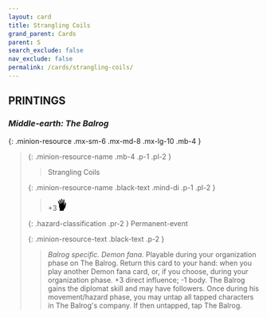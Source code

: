 ```yaml
---
layout: card
title: Strangling Coils
grand_parent: Cards
parent: S
search_exclude: false
nav_exclude: false
permalink: /cards/strangling-coils/
---
```


## PRINTINGS


### _Middle-earth: The Balrog_

{: .minion-resource .mx-sm-6 .mx-md-8 .mx-lg-10 .mb-4 }
> {: .minion-resource-name .mb-4 .p-1 .pl-2 }
> > <div class="hazard-mp"></div>
> > <div class="card-name">Strangling Coils</div>
>
> {: .minion-resource-name .black-text .mind-di .p-1 .pl-2 }
> > +3![](/assets/images/di.svg)
>
> {: .hazard-classification .pr-2 }
> Permanent-event
>
> {: .minion-resource-text .black-text .p-2 }
> > _Balrog specific._ _Demon fana._ Playable during your organization phase on The Balrog. Return this card to your hand: when you play another Demon fana card, or, if you choose, during your organization phase. +3 direct influence; -1 body. The Balrog gains the diplomat skill and may have followers. Once during his movement/hazard phase, you may untap all tapped characters in The Balrog's company. If then untapped, tap The Balrog. 
> 
